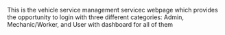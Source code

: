 This is the vehicle service management servicec webpage which provides the opportunity to login with three different categories: Admin, Mechanic/Worker, and User with dashboard for all of them
